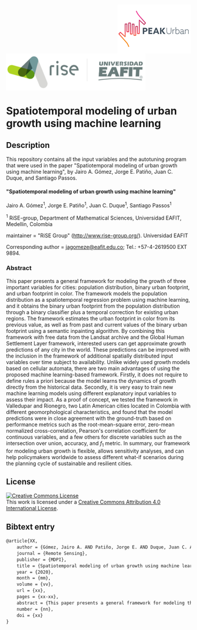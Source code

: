 <img src="figs/PEAKurban.png" alt="PEAK Urban logo" align="right" width ="200" height="133">

<img src="figs/logo_rise_eafit.png" alt="RiSE-group logo" align="middle" width ="380" height="100">


Spatiotemporal modeling of urban growth using machine learning
=================================================================


## Description

 This repository contains all the input variables and the autotuning program that were used in the paper "Spatiotemporal modeling of urban growth using machine learning", by Jairo A. Gómez, Jorge E. Patiño, Juan C. Duque, and Santiago Passos.

#### "Spatiotemporal modeling of urban growth using machine learning"

Jairo A. Gómez<sup>1</sup>, Jorge E. Patiño<sup>1</sup>, Juan C. Duque<sup>1</sup>, Santiago Passos<sup>1</sup>

<sup>1</sup> RiSE-group, Department of Mathematical Sciences, Universidad EAFIT, Medellin, Colombia



maintainer = "RiSE Group" (http://www.rise-group.org/). Universidad EAFIT

Corresponding author = jagomeze@eafit.edu.co; Tel.: +57-4-2619500 EXT 9894.

### Abstract 

This paper presents a general framework for modeling the growth of three important variables for cities: population distribution, binary urban footprint, and urban footprint in color. The framework models the population distribution as a spatiotemporal regression problem using machine learning, and it obtains the binary urban footprint from the population distribution through a binary classifier plus a temporal correction for existing urban regions. The framework estimates the urban footprint in color from its previous value, as well as from past and current values of the binary urban footprint using a semantic inpainting algorithm. By combining this framework with free data from the Landsat archive and the Global Human Settlement Layer framework, interested users can get approximate growth predictions of any city in the world. These predictions can be improved with the inclusion in the framework of additional spatially distributed input variables over time subject to availability. Unlike widely used growth models based on cellular automata, there are two main advantages of using the proposed machine learning-based framework. Firstly, it does not require to define rules a priori because the model learns the dynamics of growth directly from the historical data. Secondly, it is very easy to train new machine learning models using different explanatory input variables to assess their impact. As a proof of concept, we tested the framework in Valledupar and Rionegro, two Latin American cities located in Colombia with different geomorphological characteristics, and found that the model predictions were in close agreement with the ground-truth based on performance metrics such as the root-mean-square error, zero-mean normalized cross-correlation, Pearson's correlation coefficient for continuous variables, and a few others for discrete variables such as the intersection over union, accuracy, and $f_1$ metric. In summary, our framework for modeling urban growth is flexible, allows sensitivity analyses, and can help policymakers worldwide to assess different what-if scenarios during the planning cycle of sustainable and resilient cities.



## License

<a rel="license" href="http://creativecommons.org/licenses/by/4.0/"><img alt="Creative Commons License" style="border-width:0" src="https://i.creativecommons.org/l/by/4.0/88x31.png" /></a><br />This work is licensed under a <a rel="license" href="http://creativecommons.org/licenses/by/4.0/">Creative Commons Attribution 4.0 International License</a>.

## Bibtext entry

```tex
@article{XX,
    author = {Gómez, Jairo A. AND Patiño, Jorge E. AND Duque, Juan C. AND Passos, Santiago.},
    journal = {Remote Sensing},
    publisher = {MDPI},
    title = {Spatiotemporal modeling of urban growth using machine learning},
    year = {2020},
    month = {mm},
    volume = {vv},
    url = {xx},
    pages = {xx-xx},
    abstract = {This paper presents a general framework for modeling the growth of three important variables for cities: population distribution, binary urban footprint, and urban footprint in color. The framework models the population distribution as a spatiotemporal regression problem using machine learning, and it obtains the binary urban footprint from the population distribution through a binary classifier plus a temporal correction for existing urban regions. The framework estimates the urban footprint in color from its previous value, as well as from past and current values of the binary urban footprint using a semantic inpainting algorithm. By combining this framework with free data from the Landsat archive and the Global Human Settlement Layer framework, interested users can get approximate growth predictions of any city in the world. These predictions can be improved with the inclusion in the framework of additional spatially distributed input variables over time subject to availability. Unlike widely used growth models based on cellular automata, there are two main advantages of using the proposed machine learning-based framework. Firstly, it does not require to define rules a priori because the model learns the dynamics of growth directly from the historical data. Secondly, it is very easy to train new machine learning models using different explanatory input variables to assess their impact. As a proof of concept, we tested the framework in Valledupar and Rionegro, two Latin American cities located in Colombia with different geomorphological characteristics, and found that the model predictions were in close agreement with the ground-truth based on performance metrics such as the root-mean-square error, zero-mean normalized cross-correlation, Pearson's correlation coefficient for continuous variables, and a few others for discrete variables such as the intersection over union, accuracy, and $f_1$ metric. In summary, our framework for modeling urban growth is flexible, allows sensitivity analyses, and can help policymakers worldwide to assess different what-if scenarios during the planning cycle of sustainable and resilient cities.},
    number = {nn},
    doi = {xx}
}
```
